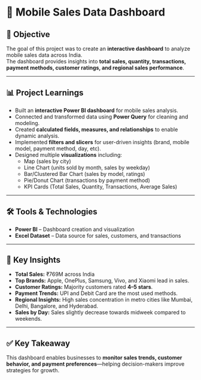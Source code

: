# 📱 Mobile Sales Data Dashboard  

## 📌 Objective  
The goal of this project was to create an **interactive dashboard** to analyze mobile sales data across India.  
The dashboard provides insights into **total sales, quantity, transactions, payment methods, customer ratings, and regional sales performance**.  

---

## 📊 Project Learnings  
- Built an **interactive Power BI dashboard** for mobile sales analysis.  
- Connected and transformed data using **Power Query** for cleaning and modeling.  
- Created **calculated fields, measures, and relationships** to enable dynamic analysis.  
- Implemented **filters and slicers** for user-driven insights (brand, mobile model, payment method, day, etc).  
- Designed multiple **visualizations** including:  
  - Map (sales by city)  
  - Line Chart (units sold by month, sales by weekday)  
  - Bar/Clustered Bar Chart (sales by model, ratings)  
  - Pie/Donut Chart (transactions by payment method)  
  - KPI Cards (Total Sales, Quantity, Transactions, Average Sales)  

---

## 🛠️ Tools & Technologies  
- **Power BI** – Dashboard creation and visualization  
- **Excel Dataset** – Data source for sales, customers, and transactions  

---

## 🚀 Key Insights  
- **Total Sales:** ₹769M across India  
- **Top Brands:** Apple, OnePlus, Samsung, Vivo, and Xiaomi lead in sales.  
- **Customer Ratings:** Majority customers rated **4–5 stars**.  
- **Payment Trends:** UPI and Debit Card are the most used methods.  
- **Regional Insights:** High sales concentration in metro cities like Mumbai, Delhi, Bangalore, and Hyderabad.  
- **Sales by Day:** Sales slightly decrease towards midweek compared to weekends.  

---

## ✅ Key Takeaway  
This dashboard enables businesses to **monitor sales trends, customer behavior, and payment preferences**—helping decision-makers improve strategies for growth.  
